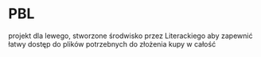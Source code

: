# PBL
projekt dla lewego, stworzone środwisko przez Literackiego aby zapewnić łatwy dostęp do plików potrzebnych do złożenia kupy w całość 

